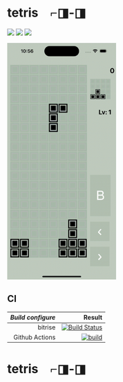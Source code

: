 # tetris　⌐◨-◨


[![](https://img.shields.io/badge/Language-swif-ff69b4.svg)](https://developer.apple.com/swift/)
[![](https://img.shields.io/github/license/mashape/apistatus.svg)](https://github.com/keisukeYamagishi/Brewris/blob/master/LICENSE)
[![](https://img.shields.io/badge/HP-shichimitoucarashi-00acee)](https://shichimitoucarashi.herokuapp.com)


<img src=./doc/Tetris.mov.gif width="50%" height="50%">

## CI

|***Build configure***|Result|
|---:|---:|
|bitrise|[![Build Status](https://app.bitrise.io/app/44f6b8da-7a7c-46ae-a704-50b34109d27b/status.svg?token=kVSuTbDDZm080HKyb8_k0Q&branch=main)](https://app.bitrise.io/app/44f6b8da-7a7c-46ae-a704-50b34109d27b)|
|Github Actions|[![build](https://github.com/keisukeYamagishi/Tetris/actions/workflows/build.yml/badge.svg)](https://github.com/keisukeYamagishi/Tetris/actions/workflows/build.yml)|

# tetris　⌐◨-◨
